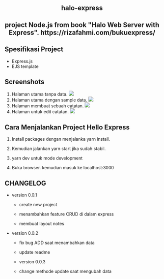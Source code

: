 <h2 align="center"> halo-express </h2>
<h2 align="center">project Node.js from book "Halo Web Server with Express". https://rizafahmi.com/bukuexpress/</h2>

## Spesifikasi Project

- Express.js
- EJS template

## Screenshots

1. Halaman utama tanpa data.
   <img src="screenshots/halaman-utama-no-data.png" >
2. Halaman utama dengan sample data.
   <img src="screenshots/halaman-utama-with-data.png" >
3. Halaman membuat sebuah catatan.
   <img src="screenshots/create-a-note.png" >
4. Halaman untuk edit catatan.
   <img src="screenshots/edit-a-note.png" >

## Cara Menjalankan Project Hello Express

1. Install packages dengan menjalanka yarn install.

2. Kemudian jalankan yarn start jika sudah stabil.

3. yarn dev untuk mode development

4. Buka browser. kemudian masuk ke localhost:3000

## CHANGELOG

- version 0.0.1

  - create new project

  - menambahkan feature CRUD di dalam express

  - membuat layout notes

- version 0.0.2

  - fix bug ADD saat menambahkan data

  - update readme

  - version 0.0.3

  - change methode update saat mengubah data
